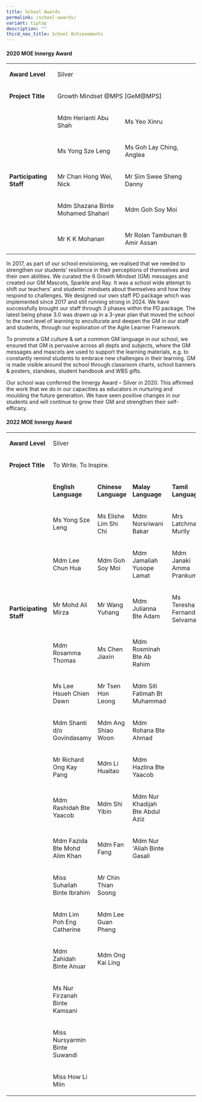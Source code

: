 ```yaml
---
title: School Awards
permalink: /school-awards/
variant: tiptap
description: ""
third_nav_title: School Achievements
---
```

<h4>2020 MOE Innergy Award</h4>
<table style="minWidth: 75px">
<colgroup>
<col>
<col>
<col>
</colgroup>
<tbody>
<tr>
<td rowspan="1" colspan="1">
<p><strong>Award Level</strong>
</p>
</td>
<td rowspan="1" colspan="2">
<p>Silver</p>
</td>
</tr>
<tr>
<td rowspan="1" colspan="1">
<p><strong>Project Title</strong>
</p>
</td>
<td rowspan="1" colspan="2">
<p>Growth Mindset @MPS [GeM@MPS]</p>
</td>
</tr>
<tr>
<td rowspan="6" colspan="1">
<p><strong>Participating Staff</strong>
</p>
</td>
<td rowspan="1" colspan="1">
<p>Mdm Herianti Abu Shah</p>
</td>
<td rowspan="1" colspan="1">
<p>Ms Yeo&nbsp;Xinru</p>
</td>
</tr>
<tr>
<td rowspan="1" colspan="1">
<p>Ms Yong&nbsp;Sze&nbsp;Leng</p>
</td>
<td rowspan="1" colspan="1">
<p>Ms Goh Lay Ching, Anglea</p>
</td>
</tr>
<tr>
<td rowspan="1" colspan="1">
<p>Mr Chan Hong Wei, Nick</p>
</td>
<td rowspan="1" colspan="1">
<p>Mr Sim Swee Sheng Danny</p>
</td>
</tr>
<tr>
<td rowspan="1" colspan="1">
<p>Mdm Shazana Binte Mohamed Shahari</p>
</td>
<td rowspan="1" colspan="1">
<p>Mdm Goh Soy Moi</p>
</td>
</tr>
<tr>
<td rowspan="2" colspan="1">
<p>Mr K K Mohanan</p>
</td>
<td rowspan="2" colspan="1">
<p>Mr&nbsp;Rolan&nbsp;Tambunan B Amir Assan</p>
</td>
</tr>
<tr></tr>
</tbody>
</table>
<p></p>
<p>In 2017, as part of our school envisioning, we realised that we needed
to strengthen our students’ resilience in their perceptions of themselves
and their own abilities. We curated the 6 Growth Mindset (GM) messages
and created our GM Mascots, Sparkle and Ray. It was a school wide attempt
to shift our teachers’ and students’ mindsets about themselves and how
they respond to challenges. We designed our own staff PD package which
was implemented since 2017 and still running strong in 2024. We have successfully
brought our staff through 3 phases within the PD package. The latest being
phase 3.0 was drawn up in a 3-year plan that moved the school to the next
level of learning to enculturate and deepen the GM in our staff and students,
through our exploration of the Agile Learner Framework.</p>
<p>To promote a GM culture &amp; set a common GM language in our school,
we ensured that GM is pervasive across all depts and subjects, where the
GM messages and mascots are used to support the learning materials, e.g.
to constantly remind students to embrace new challenges in their learning.
GM is made visible around the school through classroom charts, school banners
&amp; posters, standees, student handbook and WBS gifts.</p>
<p>Our school was conferred the Innergy Award – Silver in 2020. This affirmed
the work that we do in our capacities as educators in nurturing and moulding
the future generation. We have seen positive changes in our students and
will continue to grow their GM and strengthen their self-efficacy.</p>
<p></p>
<h4>2022 MOE Innergy Award</h4>
<table style="minWidth: 125px">
<colgroup>
<col>
<col>
<col>
<col>
<col>
</colgroup>
<tbody>
<tr>
<td rowspan="1" colspan="1">
<p><strong>Award Level</strong>
</p>
</td>
<td rowspan="1" colspan="4">
<p>Silver</p>
</td>
</tr>
<tr>
<td rowspan="1" colspan="1">
<p><strong>Project Title</strong>
</p>
</td>
<td rowspan="1" colspan="4">
<p>To Write. To Inspire.</p>
</td>
</tr>
<tr>
<td rowspan="7" colspan="1">
<p><strong>Participating Staff</strong>
</p>
</td>
<td rowspan="1" colspan="1">
<p><strong>English Language</strong>
</p>
</td>
<td rowspan="1" colspan="1">
<p><strong>Chinese Language</strong>
</p>
</td>
<td rowspan="1" colspan="1">
<p><strong>Malay Language</strong>
</p>
</td>
<td rowspan="1" colspan="1">
<p><strong>Tamil Language</strong>
</p>
</td>
</tr>
<tr>
<td rowspan="1" colspan="1">
<p>Ms Yong Sze Leng</p>
</td>
<td rowspan="1" colspan="1">
<p>Ms Elishe Lim Shi Chi</p>
</td>
<td rowspan="1" colspan="1">
<p>Mdm Norsriwani Bakar</p>
</td>
<td rowspan="1" colspan="1">
<p>Mrs Latchmana Murlly</p>
</td>
</tr>
<tr>
<td rowspan="1" colspan="1">
<p>Mdm Lee Chun Hua</p>
</td>
<td rowspan="1" colspan="1">
<p>Mdm Goh Soy Moi</p>
</td>
<td rowspan="1" colspan="1">
<p>Mdm Jamaliah Yusope Lamat</p>
</td>
<td rowspan="1" colspan="1">
<p>Mdm Janaki Amma Prankumar</p>
</td>
</tr>
<tr>
<td rowspan="1" colspan="1">
<p>Mr Mohd Ali Mirza</p>
</td>
<td rowspan="1" colspan="1">
<p>Mr Wang Yuhang</p>
</td>
<td rowspan="1" colspan="1">
<p>Mdm Julianna Bte Adam</p>
</td>
<td rowspan="1" colspan="1">
<p>Ms Teresha Fernandaz Selvamany</p>
</td>
</tr>
<tr>
<td rowspan="1" colspan="1">
<p>Mdm Rosamma Thomas</p>
</td>
<td rowspan="1" colspan="1">
<p>Ms Chen Jiaxin</p>
</td>
<td rowspan="1" colspan="1">
<p>Mdm Rosminah Bte Ab Rahim</p>
</td>
<td rowspan="1" colspan="1">
<p></p>
</td>
</tr>
<tr>
<td rowspan="1" colspan="1">
<p>Ms Lee Hsueh Chien Dawn</p>
</td>
<td rowspan="1" colspan="1">
<p>Mr Tsen Hon Leong</p>
</td>
<td rowspan="1" colspan="1">
<p>Mdm Siti Fatimah Bt Muhammad</p>
</td>
<td rowspan="1" colspan="1">
<p></p>
</td>
</tr>
<tr>
<td rowspan="1" colspan="1">
<p>Mdm Shanti d/o Govindasamy</p>
</td>
<td rowspan="1" colspan="1">
<p>Mdm Ang Shiao Woon</p>
</td>
<td rowspan="1" colspan="1">
<p>Mdm Rohana Bte Ahmad</p>
</td>
<td rowspan="1" colspan="1">
<p></p>
</td>
</tr>
<tr>
<td rowspan="1" colspan="1">
<p></p>
</td>
<td rowspan="1" colspan="1">
<p>Mr Richard Ong Kay Pang</p>
</td>
<td rowspan="1" colspan="1">
<p>Mdm Li Huaitao</p>
</td>
<td rowspan="1" colspan="1">
<p>Mdm Hazlina Bte Yaacob</p>
</td>
<td rowspan="1" colspan="1">
<p></p>
</td>
</tr>
<tr>
<td rowspan="1" colspan="1">
<p></p>
</td>
<td rowspan="1" colspan="1">
<p>Mdm Rashidah Bte Yaacob</p>
</td>
<td rowspan="1" colspan="1">
<p>Mdm Shi Yibin</p>
</td>
<td rowspan="1" colspan="1">
<p>Mdm Nur Khadijah Bte Abdul Aziz</p>
</td>
<td rowspan="1" colspan="1">
<p></p>
</td>
</tr>
<tr>
<td rowspan="1" colspan="1">
<p></p>
</td>
<td rowspan="1" colspan="1">
<p>Mdm Fazida Bte Mohd Alim Khan</p>
</td>
<td rowspan="1" colspan="1">
<p>Mdm Fan Fang</p>
</td>
<td rowspan="1" colspan="1">
<p>Mdm Nur 'Aliah Binte Gasali</p>
</td>
<td rowspan="1" colspan="1">
<p></p>
</td>
</tr>
<tr>
<td rowspan="1" colspan="1">
<p></p>
</td>
<td rowspan="1" colspan="1">
<p>Miss Suhailah Binte Ibrahim</p>
</td>
<td rowspan="1" colspan="1">
<p>Mr Chin Thian Soong</p>
</td>
<td rowspan="1" colspan="1">
<p></p>
</td>
<td rowspan="1" colspan="1">
<p></p>
</td>
</tr>
<tr>
<td rowspan="1" colspan="1">
<p></p>
</td>
<td rowspan="1" colspan="1">
<p>Mdm Lim Poh Eng Catherine</p>
</td>
<td rowspan="1" colspan="1">
<p>Mdm Lee Guan Pheng</p>
</td>
<td rowspan="1" colspan="1">
<p></p>
</td>
<td rowspan="1" colspan="1">
<p></p>
</td>
</tr>
<tr>
<td rowspan="1" colspan="1">
<p></p>
</td>
<td rowspan="1" colspan="1">
<p>Mdm Zahidah Binte Anuar</p>
</td>
<td rowspan="1" colspan="1">
<p>Mdm Ong Kai Ling</p>
</td>
<td rowspan="1" colspan="1">
<p></p>
</td>
<td rowspan="1" colspan="1">
<p></p>
</td>
</tr>
<tr>
<td rowspan="1" colspan="1">
<p></p>
</td>
<td rowspan="1" colspan="1">
<p>Ms Nur Firzanah Binte Kamsani</p>
</td>
<td rowspan="1" colspan="1">
<p></p>
</td>
<td rowspan="1" colspan="1">
<p></p>
</td>
<td rowspan="1" colspan="1">
<p></p>
</td>
</tr>
<tr>
<td rowspan="1" colspan="1">
<p></p>
</td>
<td rowspan="1" colspan="1">
<p>Miss Nursyarmin Binte Suwandi</p>
</td>
<td rowspan="1" colspan="1">
<p></p>
</td>
<td rowspan="1" colspan="1">
<p></p>
</td>
<td rowspan="1" colspan="1">
<p></p>
</td>
</tr>
<tr>
<td rowspan="1" colspan="1">
<p></p>
</td>
<td rowspan="1" colspan="1">
<p>Miss How Li Miin</p>
</td>
<td rowspan="1" colspan="1">
<p></p>
</td>
<td rowspan="1" colspan="1">
<p></p>
</td>
<td rowspan="1" colspan="1">
<p></p>
</td>
</tr>
</tbody>
</table>
<p></p>
<p></p>